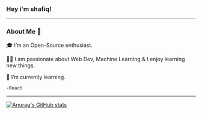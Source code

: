 ### Hey i'm shafiq!
---

### About Me 🚀
🎓 I’m an Open-Source enthusiast.

👨‍💻 I am passionate about Web Dev, Machine Learning & I enjoy learning new things.

🌱 I’m currently learning.

    -React
    
---
 [![Anurag's GitHub stats](https://github-readme-stats.vercel.app/api?username=Shafiq&show_icons=true&theme=tokyonight)
](https://github.com/anuraghazra/github-readme-stats)
<!--
**shafeek26/shafeek26** is a ✨ _special_ ✨ repository because its `README.md` (this file) appears on your GitHub profile.

Here are some ideas to get you started:



